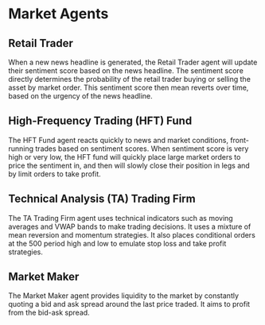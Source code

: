 # Market Agents
## Retail Trader
When a new news headline is generated, the Retail Trader agent will update their sentiment score based on the news headline. The sentiment score directly determines the probability of the retail trader buying or selling the asset by market order. This sentiment score then mean reverts over time, based on the urgency of the news headline.  

## High-Frequency Trading (HFT) Fund
The HFT Fund agent reacts quickly to news and market conditions, front-running trades based on sentiment scores. 
When sentiment score is very high or very low, the HFT fund will quickly place large market orders to price the sentiment in, and 
then will slowly close their position in legs and by limit orders to take profit.

## Technical Analysis (TA) Trading Firm
The TA Trading Firm agent uses technical indicators such as moving averages and VWAP bands to make trading decisions. It uses a mixture of mean reversion and momentum strategies. It also places conditional orders at the 500 period high and low to emulate stop loss and take profit strategies.

## Market Maker
The Market Maker agent provides liquidity to the market by constantly quoting a bid and ask spread around the last price traded. It aims to profit from the bid-ask spread.